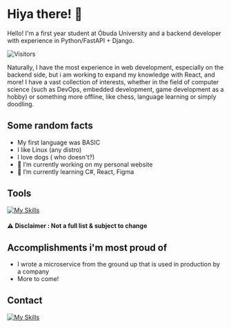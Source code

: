 # Hiya there! 👋

Hello! I'm a first year student at Óbuda University and a backend developer with experience in Python/FastAPI + Django.

![Visitors](https://api.visitorbadge.io/api/visitors?path=https%3A%2F%2Fgithub.com%2Fresszermate&labelColor=%232ccce4&countColor=%23263759&style=plastic)

Naturally, I have the most experience in web development, especially on the backend side, but i am working to expand my knowledge with React, and more!
I have a vast collection of interests, whether in the field of computer science (such as DevOps, embedded development, game development as a hobby) or something more offline, like chess, language learning or simply doodling.

## Some random facts
- My first language was BASIC
- I like Linux (any distro)
- I love dogs ( who doesn't?)
- 🔭 I’m currently working on my personal website
- 🌱 I’m currently learning C#, React, Figma

## Tools
[![My Skills](https://skillicons.dev/icons?i=visualstudio,aws,python,c,cs,cpp,git)](https://skillicons.dev)
#### ⚠️ Disclaimer : Not a full list & subject to change

## Accomplishments i'm most proud of
- I wrote a microservice from the ground up that is used in production by a company
- More to come!

## Contact
[![My Skills](https://skillicons.dev/icons?i=linkedin)](https://www.linkedin.com/in/m%C3%A1t%C3%A9-resszer-152b361b6?lipi=urn%3Ali%3Apage%3Ad_flagship3_profile_view_base_contact_details%3BCp1n3n6KQZCLnzhT1dj7jQ%3D%3D)



<!--


Here are some ideas to get you started:

- 🔭 I’m currently working on ...
- 🌱 I’m currently learning ...
- 👯 I’m looking to collaborate on ...
- 🤔 I’m looking for help with ...
- 💬 Ask me about ...
- 📫 How to reach me: ...
- 😄 Pronouns: ...
- ⚡ Fun fact: ...
-->
